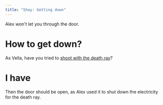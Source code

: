 ```yaml
---
title: "Shay: Getting down"
---
```


Alex won't let you through the door.

# How to get down?
As Vella, have you tried to [shoot with the death ray](020-death-ray.md)?

# I have
Then the door should be open, as Alex used it to shut down the electricity for the death ray.
